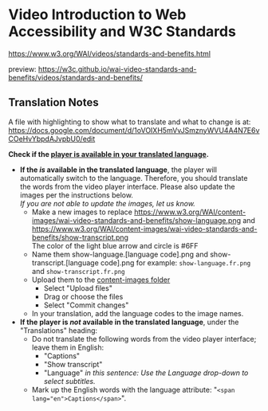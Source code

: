 # Video Introduction to Web Accessibility and W3C Standards
https://www.w3.org/WAI/videos/standards-and-benefits.html

preview: https://w3c.github.io/wai-video-standards-and-benefits/videos/standards-and-benefits/

## Translation Notes

A file with highlighting to show what to translate and what to change is at: https://docs.google.com/document/d/1oVOIXH5mVvJSmznyWVU4A4N7E6vCOeHvYbpdAJvpbU0/edit

**Check if the [player is available in your translated language](https://github.com/ableplayer/ableplayer/blob/master/README.md#user-content-supported-languages).**

* **If the _is_ available in the translated language**, the player will automatically switch to the language. Therefore, you should translate the words from the video player interface. Please also update the images per the instructions below.<br>_If you are not able to update the images, let us know._
   * Make a new images to replace https://www.w3.org/WAI/content-images/wai-video-standards-and-benefits/show-language.png and https://www.w3.org/WAI/content-images/wai-video-standards-and-benefits/show-transcript.png<br>The color of the light blue arrow and circle is #6FF
   * Name them show-language.[language code].png and show-transcript.[language code].png for example: `show-language.fr.png` and `show-transcript.fr.png`
   * Upload them to the [content-images folder](https://github.com/w3c/wai-video-standards-and-benefits/tree/master/content-images/wai-video-standards-and-benefits)
      * Select "Upload files"
      * Drag or choose the files
      * Select "Commit changes"
   * In your translation, add the language codes to the image names.
* **If the player is _not_ available in the translated language**, under the "Translations" heading:
   * Do not translate the following words from the video player interface; leave them in English:
     * "Captions"
     * "Show transcript"
     * "Language" _in this sentence: Use the Language drop-down to select subtitles._
   * Mark up the English words with the language attribute: "`<span lang="en">Captions</span>`". 
